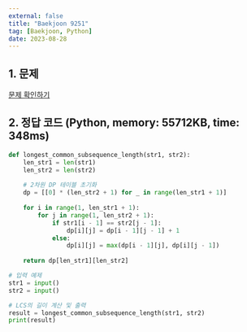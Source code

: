```yaml
---
external: false
title: "Baekjoon 9251"
tag: [Baekjoon, Python]
date: 2023-08-28
---
```


## 1. 문제

[문제 확인하기](https://www.acmicpc.net/problem/9251)

## 2. 정답 코드 (Python, memory: 55712KB, time: 348ms)

```python
def longest_common_subsequence_length(str1, str2):
    len_str1 = len(str1)
    len_str2 = len(str2)
    
    # 2차원 DP 테이블 초기화
    dp = [[0] * (len_str2 + 1) for _ in range(len_str1 + 1)]
    
    for i in range(1, len_str1 + 1):
        for j in range(1, len_str2 + 1):
            if str1[i - 1] == str2[j - 1]:
                dp[i][j] = dp[i - 1][j - 1] + 1
            else:
                dp[i][j] = max(dp[i - 1][j], dp[i][j - 1])
    
    return dp[len_str1][len_str2]

# 입력 예제
str1 = input()
str2 = input()

# LCS의 길이 계산 및 출력
result = longest_common_subsequence_length(str1, str2)
print(result)
```
